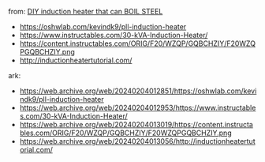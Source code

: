 from: [DIY induction heater that can BOIL STEEL](https://youtu.be/wKFnk4R54ZQ)

- https://oshwlab.com/kevindk9/pll-induction-heater
- https://www.instructables.com/30-kVA-Induction-Heater/
- https://content.instructables.com/ORIG/F20/WZQP/GQBCHZIY/F20WZQPGQBCHZIY.png
- http://inductionheatertutorial.com/

ark:
- https://web.archive.org/web/20240204012851/https://oshwlab.com/kevindk9/pll-induction-heater
- https://web.archive.org/web/20240204012953/https://www.instructables.com/30-kVA-Induction-Heater/
- https://web.archive.org/web/20240204013019/https://content.instructables.com/ORIG/F20/WZQP/GQBCHZIY/F20WZQPGQBCHZIY.png
- https://web.archive.org/web/20240204013056/http://inductionheatertutorial.com/
